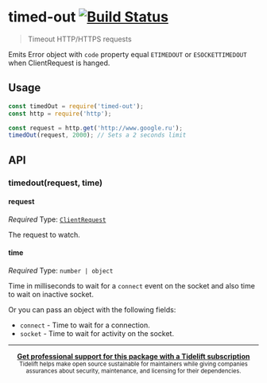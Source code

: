 # timed-out [![Build Status](https://travis-ci.org/floatdrop/timed-out.svg?branch=master)](https://travis-ci.org/floatdrop/timed-out)

> Timeout HTTP/HTTPS requests

Emits Error object with `code` property equal `ETIMEDOUT` or `ESOCKETTIMEDOUT` when ClientRequest is hanged.


## Usage

```js
const timedOut = require('timed-out');
const http = require('http');

const request = http.get('http://www.google.ru');
timedOut(request, 2000); // Sets a 2 seconds limit
```


## API

### timedout(request, time)

#### request

*Required*
Type: [`ClientRequest`](https://nodejs.org/api/http.html#http_class_http_clientrequest)

The request to watch.

#### time

*Required*
Type: `number | object`

Time in milliseconds to wait for a `connect` event on the socket and also time to wait on inactive socket.

Or you can pass an object with the following fields:

- `connect` - Time to wait for a connection.
- `socket`  - Time to wait for activity on the socket.


---

<div align="center">
	<b>
		<a href="https://tidelift.com/subscription/pkg/npm-timed-out?utm_source=npm-timed-out&utm_medium=referral&utm_campaign=readme">Get professional support for this package with a Tidelift subscription</a>
	</b>
	<br>
	<sub>
		Tidelift helps make open source sustainable for maintainers while giving companies<br>assurances about security, maintenance, and licensing for their dependencies.
	</sub>
</div>

